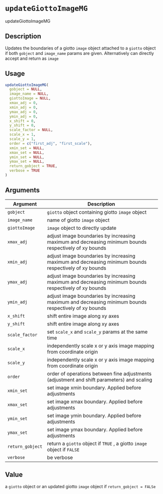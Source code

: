 # `updateGiottoImageMG`

updateGiottoImageMG


## Description

Updates the boundaries of a giotto `image` object attached to
 a `giotto` object if both `gobject` and `image_name` params
 are given. Alternatively can directly accept and return as `image`


## Usage

```r
updateGiottoImageMG(
  gobject = NULL,
  image_name = NULL,
  giottoImage = NULL,
  xmax_adj = 0,
  xmin_adj = 0,
  ymax_adj = 0,
  ymin_adj = 0,
  x_shift = 0,
  y_shift = 0,
  scale_factor = NULL,
  scale_x = 1,
  scale_y = 1,
  order = c("first_adj", "first_scale"),
  xmin_set = NULL,
  xmax_set = NULL,
  ymin_set = NULL,
  ymax_set = NULL,
  return_gobject = TRUE,
  verbose = TRUE
)
```


## Arguments

Argument      |Description
------------- |----------------
`gobject`     |     `giotto` object containing giotto `image` object
`image_name`     |     name of giotto `image` object
`giottoImage`     |     `image` object to directly update
`xmax_adj`     |     adjust image boundaries by increasing maximum and decreasing minimum bounds respectively of xy bounds
`xmin_adj`     |     adjust image boundaries by increasing maximum and decreasing minimum bounds respectively of xy bounds
`ymax_adj`     |     adjust image boundaries by increasing maximum and decreasing minimum bounds respectively of xy bounds
`ymin_adj`     |     adjust image boundaries by increasing maximum and decreasing minimum bounds respectively of xy bounds
`x_shift`     |     shift entire image along xy axes
`y_shift`     |     shift entire image along xy axes
`scale_factor`     |     set `scale_x` and `scale_y` params at the same time
`scale_x`     |     independently scale x or y axis image mapping from coordinate origin
`scale_y`     |     independently scale x or y axis image mapping from coordinate origin
`order`     |     order of operations between fine adjustments (adjustment and shift parameters) and scaling
`xmin_set`     |     set image xmin boundary. Applied before adjustments
`xmax_set`     |     set image xmax boundary. Applied before adjustments
`ymin_set`     |     set image ymin boundary. Applied before adjustments
`ymax_set`     |     set image ymax boundary. Applied before adjustments
`return_gobject`     |     return a `giotto` object if `TRUE` , a giotto `image` object if `FALSE`
`verbose`     |     be verbose


## Value

a `giotto` object or an updated giotto `image` object if
  `return_gobject = FALSe`


